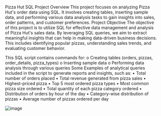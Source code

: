 Pizza Hut SQL Project
Overview
This project focuses on analyzing Pizza Hut's order data using SQL. It involves creating tables, inserting sample data, and performing various data analysis tasks to gain insights into sales, order patterns, and customer preferences.
Project Objective
The objective of this project is to utilize SQL for effective data management and analysis of Pizza Hut's sales data. By leveraging SQL queries, we aim to extract meaningful insights that can help in making data-driven business decisions. This includes identifying popular pizzas, understanding sales trends, and evaluating customer behavior.

This SQL script contains commands for:
o	Creating tables (orders, pizzas, order_details, pizza_types)
o	Inserting sample data
o	Performing data analysis through various queries
Some Examples of analytical queries included in the script to generate reports and insights, such as:
•	Total number of orders placed
•	Total revenue generated from pizza sales
•	Highest-priced pizza
•	Top 5 most ordered pizza types
•	Most common pizza size ordered
•	Total quantity of each pizza category ordered
•	Distribution of orders by hour of the day
•	Category-wise distribution of pizzas
•	Average number of pizzas ordered per day




![image](https://github.com/NamithaVGabbur/SQL-Project/assets/155875958/9bafbe25-2ff8-4a22-ae81-5e7710b02c40)



